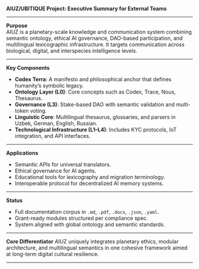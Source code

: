 **AIUZ/UBITIQUE Project: Executive Summary for External Teams**

---

**Purpose**  
AIUZ is a planetary-scale knowledge and communication system combining semantic ontology, ethical AI governance, DAO-based participation, and multilingual lexicographic infrastructure. It targets communication across biological, digital, and interspecies intelligence levels.

---

**Key Components**
- **Codex Terra**: A manifesto and philosophical anchor that defines humanity’s symbolic legacy.
- **Ontology Layer (L0)**: Core concepts such as Codex, Trace, Nous, Thesaurus.
- **Governance (L3)**: Stake-based DAO with semantic validation and multi-token voting.
- **Linguistic Core**: Multilingual thesaurus, glossaries, and parsers in Uzbek, German, English, Russian.
- **Technological Infrastructure (L1–L4)**: Includes KYC protocols, IoT integration, and API interfaces.

---

**Applications**
- Semantic APIs for universal translators.
- Ethical governance for AI agents.
- Educational tools for lexicography and migration terminology.
- Interoperable protocol for decentralized AI memory systems.

---

**Status**
- Full documentation corpus in `.md`, `.pdf`, `.docx`, `.json`, `.yaml`.
- Grant-ready modules structured per compliance spec.
- System aligned with global ontology and semantic standards.

---

**Core Differentiator**
AIUZ uniquely integrates planetary ethics, modular architecture, and multilingual semantics in one cohesive framework aimed at long-term digital cultural resilience.

---


